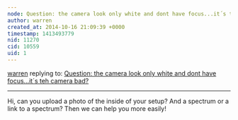 ```yaml
---
node: Question: the camera look only white and dont have focus...it´s teh camera bad?
author: warren
created_at: 2014-10-16 21:09:39 +0000
timestamp: 1413493779
nid: 11270
cid: 10559
uid: 1
---
```




[warren](../profile/warren) replying to: [Question: the camera look only white and dont have focus...it´s teh camera bad?](../notes/masolaric/10-16-2014/question-the-camera-look-only-white-and-dont-have-focus-it-s-teh-camera-bad)

----
Hi, can you upload a photo of the inside of your setup? And a spectrum or a link to a spectrum? Then we can help you more easily!